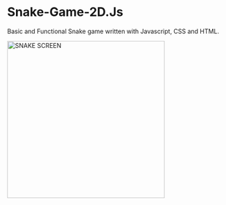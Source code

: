 # Snake-Game-2D.Js
Basic and Functional Snake game written with Javascript, CSS and HTML.

<img width="363" alt="SNAKE SCREEN" src="https://user-images.githubusercontent.com/82943826/235201219-c93b5e4e-0e6a-4d1f-86d7-2eb24f30243d.png">
